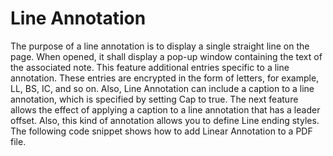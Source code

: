 # Line Annotation

The purpose of a line annotation is to display a single straight line on the page. When opened, it shall display a pop-up window containing the text of the associated note. 
This feature additional entries specific to a line annotation. These entries are encrypted in the form of letters, for example, LL, BS, IC, and so on.
Also, Line Annotation can include a caption to a line annotation, which is specified by setting Cap to
true. 
The next feature allows the effect of applying a caption to a line annotation that has a leader offset.
Also, this kind of annotation allows you to define Line ending styles.
The following code snippet shows how to add Linear Annotation to a PDF file.

# 
